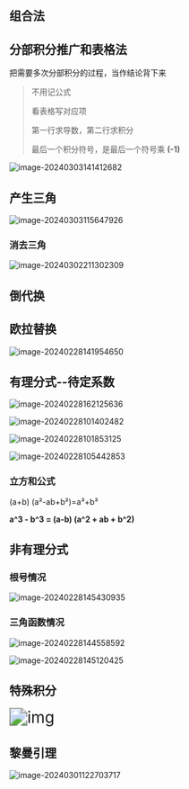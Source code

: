 ## 组合法



## 分部积分推广和表格法

把需要多次分部积分的过程，当作结论背下来

>不用记公式
>
>看表格写对应项
>
>第一行求导数，第二行求积分
>
>最后一个积分符号，是最后一个符号乘 **(-1)**

![image-20240303141412682](C:/Users/Lenovo/AppData/Roaming/Typora/typora-user-images/image-20240303141412682.png)

## **产生三角**

![image-20240303115647926](C:/Users/Lenovo/AppData/Roaming/Typora/typora-user-images/image-20240303115647926.png)

### **消去三角**

![image-20240302211302309](C:/Users/Lenovo/AppData/Roaming/Typora/typora-user-images/image-20240302211302309.png)

## 倒代换



## 欧拉替换

![image-20240228141954650](C:/Users/Lenovo/AppData/Roaming/Typora/typora-user-images/image-20240228141954650.png)

## 有理分式--待定系数

![image-20240228162125636](C:/Users/Lenovo/AppData/Roaming/Typora/typora-user-images/image-20240228162125636.png)



![image-20240228101402482](C:/Users/Lenovo/AppData/Roaming/Typora/typora-user-images/image-20240228101402482.png)

![image-20240228101853125](C:/Users/Lenovo/AppData/Roaming/Typora/typora-user-images/image-20240228101853125.png)

![image-20240228105442853](C:/Users/Lenovo/AppData/Roaming/Typora/typora-user-images/image-20240228105442853.png)

### 立方和公式

(a+b) (a²-ab+b²)=a³+b³

**a^3 - b^3 = (a-b) (a^2 + ab + b^2)**



## 非有理分式

### 根号情况

![image-20240228145430935](C:/Users/Lenovo/AppData/Roaming/Typora/typora-user-images/image-20240228145430935.png)

### 三角函数情况

![image-20240228144558592](C:/Users/Lenovo/AppData/Roaming/Typora/typora-user-images/image-20240228144558592.png)

![image-20240228145120425](C:/Users/Lenovo/AppData/Roaming/Typora/typora-user-images/image-20240228145120425.png)

## 特殊积分

<img src="https://pic2.zhimg.com/80/v2-8a1331b48ccf99fd0e88713479fc6491_720w.webp" alt="img" style="zoom:200%;" />

## 黎曼引理

![image-20240301122703717](C:/Users/Lenovo/AppData/Roaming/Typora/typora-user-images/image-20240301122703717.png)